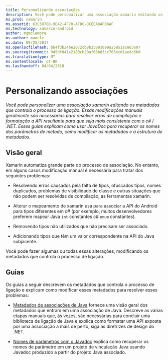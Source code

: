 ```yaml
---
title: Personalizando associações
description: Você pode personalizar uma associação xamarin editando os metadados que controla o processo de ligação. Essas modificações manuais geralmente são necessárias para resolver erros de compilação e formatação a API resultante para que seja mais consistente com o c# / .NET. Esses guias explicam como usar JavaDoc para recuperar os nomes dos parâmetros de método, como modificar os metadados e a estrutura de metadados.
ms.prod: xamarin
ms.assetid: 63C5078D-9E42-4F70-AF8C-8CEEA84FB6AF
ms.technology: xamarin-android
author: mgmclemore
ms.author: mamcle
ms.date: 09/25/2017
ms.openlocfilehash: bb4f3b24be2072cb8b33893899a23951ace63607
ms.sourcegitcommit: 945df041e2180cb20af08b83cc703ecd1aedc6b0
ms.translationtype: MT
ms.contentlocale: pt-BR
ms.lasthandoff: 04/04/2018
---
```

# <a name="customizing-bindings"></a>Personalizando associações

_Você pode personalizar uma associação xamarin editando os metadados que controla o processo de ligação. Essas modificações manuais geralmente são necessárias para resolver erros de compilação e formatação a API resultante para que seja mais consistente com o c# / .NET. Esses guias explicam como usar JavaDoc para recuperar os nomes dos parâmetros de método, como modificar os metadados e a estrutura de metadados._


## <a name="overview"></a>Visão geral
 
Xamarin automatiza grande parte do processo de associação. No entanto, em alguns casos modificação manual é necessária para tratar dos seguintes problemas:

-   Resolvendo erros causados pela falta de tipos, ofuscados tipos, nomes duplicados, problemas de visibilidade de classe e outras situações que não podem ser resolvidas de compilação, as ferramentas xamarin. 

-   Alterar o mapeamento de xamarin usa para associar a API do Android para tipos diferentes em c# (por exemplo, muitos desenvolvedores preferem mapear Java `int` constantes c# `enum` constantes).

-   Removendo tipos não utilizados que não precisam ser associado. 

-   Adicionando tipos que têm um valor correspondente na API do Java subjacente. 

Você pode fazer algumas ou todas essas alterações, modificando os metadados que controla o processo de ligação.


## <a name="guides"></a>Guias

Os guias a seguir descrevem os metadados que controla o processo de ligação e explicam como modificar esses metadados para resolver esses problemas:

-   [Metadados de associações de Java](~/android/platform/binding-java-library/customizing-bindings/java-bindings-metadata.md) fornece uma visão geral dos metadados que entram em uma associação de Java.
    Descreve as várias etapas manuais que, às vezes, são necessárias para concluir uma biblioteca de ligação de Java e explica como formatar uma API exposta por uma associação a mais de perto, siga as diretrizes de design do .NET.

-   [Nomes de parâmetros com o Javadoc](~/android/platform/binding-java-library/customizing-bindings/naming-parameters-with-javadoc.md) explica como recuperar os nomes de parâmetro em um projeto de vinculação Java usando Javadoc produzido a partir do projeto Java associado.


 

